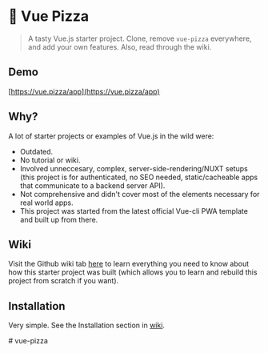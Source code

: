 # :pizza: Vue Pizza

> A tasty Vue.js starter project. Clone, remove `vue-pizza` everywhere, and add your own features. Also, read through the wiki.

## Demo

[https://vue.pizza/app](https://vue.pizza/app)

## Why?

A lot of starter projects or examples of Vue.js in the wild were: 

- Outdated.
- No tutorial or wiki.
- Involved unneccesary, complex, server-side-rendering/NUXT setups (this project is for authenticated, no SEO needed, static/cacheable apps that communicate to a backend server API).
- Not comprehensive and didn't cover most of the elements necessary for real world apps.
- This project was started from the latest official Vue-cli PWA template and built up from there.

## Wiki

Visit the Github wiki tab [here](https://github.com/prograhammer/vue-pizza/wiki) to learn everything you need to know about
how this starter project was built (which allows you to learn and rebuild this project from scratch if you want).

## Installation

Very simple. See the Installation section in [wiki](https://github.com/prograhammer/vue-pizza/wiki).

#   v u e - p i z z a  
 